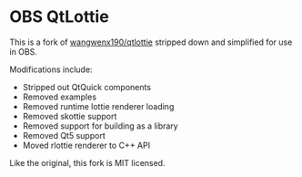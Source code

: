 # OBS QtLottie

This is a fork of [wangwenx190/qtlottie](https://github.com/wangwenx190/qtlottie) stripped down and simplified for use in OBS.

Modifications include:
- Stripped out QtQuick components
- Removed examples
- Removed runtime lottie renderer loading
- Removed skottie support
- Removed support for building as a library
- Removed Qt5 support
- Moved rlottie renderer to C++ API

Like the original, this fork is MIT licensed.
